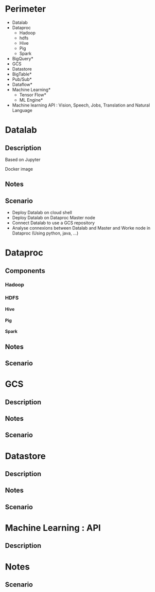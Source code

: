 # Perimeter
 - Datalab
 - Dataproc
   - Hadoop
   - hdfs
   - Hive
   - Pig
   - Spark
 - BigQuery*
 - GCS
 - Datastore
 - BigTable*
 - Pub/Sub*
 - Dataflow*
 - Machine Learning*
   - Tensor Flow*
   - ML Engine*
 - Machine learning API : Vision, Speech, Jobs, Translation and Natural Language
 

# Datalab
## Description
Based on Jupyter

Docker image

## Notes


## Scenario
- Deploy Datalab on cloud shell
- Deploy Datalab on Dataproc Master node
- Connect Datalab to use a GCS repository
- Analyse connexions between Datalab and Master and Worke node in Dataproc (Using python, java, ...)


# Dataproc
## Components
### Hadoop
### HDFS
#### Hive
#### Pig
#### Spark

## Notes


## Scenario




# GCS
## Description


## Notes


## Scenario



# Datastore
## Description



## Notes


## Scenario



# Machine Learning : API
## Description



# Notes


## Scenario

